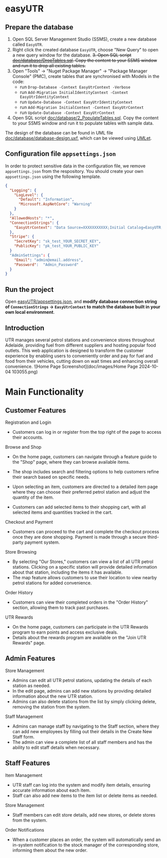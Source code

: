 # easyUTR

## Prepare the database

1. Open SQL Server Management Studio (SSMS), create a new database called `EasyUTR`.
2. Right click the created database `EasyUTR`, choose "New Query" to open a new query window for the database.
~~3. Open SQL script [doc/database/DropTables.sql](doc/database/1_CreateTables.sql). Copy the content to your SSMS window and run it to drop all existing tables.~~
3. Open "Tools" -> "Nuget Package Manager" -> "Package Manager Console" (PMC), create tables that are synchronised with Models in the code:
	- run `Drop-Database -Context EasyUtrContext -Verbose`
	- run `Add-Migration InitialIdentityContext -Context EasyUtrIdentityContext`
	- run `Update-Database -Context EasyUtrIdentityContext`
	- run `Add-Migration InitialContext -Context EasyUtrContext`
	- run `Update-Database -Context EasyUtrContext`
4. Open SQL script [doc/database/2_PopulateTables.sql](doc/database/2_PopulateTables.sql). Copy the content to your SSMS window and run it to populate tables with sample data.

The design of the database can be found in UML file [doc/database/database-design.uxf](doc/database/database-design.uxf), which can be viewed using [UMLet](https://www.umlet.com/).

## Configuration file `appsettings.json`

In order to protect sensitive data in the configuration file, we remove `appsettings.json` from the respository. You should create your own `appsettings.json` using the following template.

```json
{
  "Logging": {
    "LogLevel": {
      "Default": "Information",
      "Microsoft.AspNetCore": "Warning"
    }
  },
  "AllowedHosts": "*",
  "ConnectionStrings": {
    "EasyUtrContext": "Data Source=XXXXXXXXXXX;Initial Catalog=EasyUTR;...etc for your own connection string"
  },
  "Stripe": {
    "SecretKey": "sk_test_YOUR_SECRET_KEY",
    "PublicKey": "pk_test_YOUR_PUBLIC_KEY"
  }
  "AdminSettings": {
    "Email": "admin@email.address",
    "Password":  "Admin_Password"
  }
}
```

## Run the project

Open [easyUTR/appsettings.json](easyUTR/appsettings.json), and **modify database connection string of `ConnectionStrings` -> `EasyUtrContext` to match the database built in your own local environment**.

## Introduction
UTR manages several petrol stations and convenience stores throughout Adelaide, providing fuel from different suppliers and hosting popular food outlets. This web application is designed to transform the customer experience by enabling users to conveniently order and pay for fuel and food from their vehicles, cutting down on wait times and enhancing overall convenience.
![Home Page Screenshot](doc/images/Home Page 2024-10-04 103055.png)

# Main Functionality
## Customer Features
Registration and Login
- Customers can log in or register from the top right of the page to access their accounts.

Browse and Shop
- On the home page, customers can navigate through a feature guide to the "Shop" page, where they can browse available items.

- The shop includes search and filtering options to help customers refine their search based on specific needs.
- Upon selecting an item, customers are directed to a detailed item page where they can choose their preferred petrol station and adjust the quantity of the item.
- Customers can add selected items to their shopping cart, with all selected items and quantities tracked in the cart.

Checkout and Payment
- Customers can proceed to the cart and complete the checkout process once they are done shopping.
Payment is made through a secure third-party payment system.

Store Browsing
- By selecting "Our Stores," customers can view a list of all UTR petrol stations.
Clicking on a specific station will provide detailed information about that station, including the items it has available.
- The map feature allows customers to use their location to view nearby petrol stations for added convenience.

Order History
- Customers can view their completed orders in the "Order History" section, allowing them to track past purchases.

UTR Rewards
- On the home page, customers can participate in the UTR Rewards program to earn points and access exclusive deals.
- Details about the rewards program are available on the "Join UTR Rewards" page.



## Admin Features
Store Management
- Admins can edit all UTR petrol stations, updating the details of each station as needed.
- In the edit page, admins can add new stations by providing detailed information about the new UTR station.
- Admins can also delete stations from the list by simply clicking delete, removing the station from the system.

Staff Management
- Admins can manage staff by navigating to the Staff section, where they can add new employees by filling out their details in the Create New Staff form.
- The admin can view a complete list of all staff members and has the ability to edit staff details when necessary.

## Staff Features
Item Management
- UTR staff can log into the system and modify item details, ensuring accurate information about each item.
- Staff can also add new items to the item list or delete items as needed.

Store Management
- Staff members can edit store details, add new stores, or delete stores from the system.

Order Notifications
- When a customer places an order, the system will automatically send an in-system notification to the stock manager of the corresponding store, informing them about the new order.
